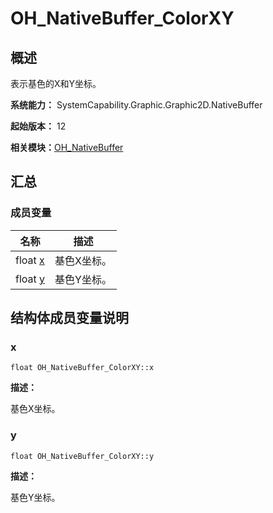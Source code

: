 # OH_NativeBuffer_ColorXY


## 概述

表示基色的X和Y坐标。

**系统能力：** SystemCapability.Graphic.Graphic2D.NativeBuffer

**起始版本：** 12

**相关模块：**[OH_NativeBuffer](_o_h___native_buffer.md)


## 汇总


### 成员变量

| 名称 | 描述 | 
| -------- | -------- |
| float [x](#x) | 基色X坐标。 | 
| float [y](#y) | 基色Y坐标。 | 


## 结构体成员变量说明


### x

```
float OH_NativeBuffer_ColorXY::x
```

**描述：**

基色X坐标。


### y

```
float OH_NativeBuffer_ColorXY::y
```

**描述：**

基色Y坐标。
